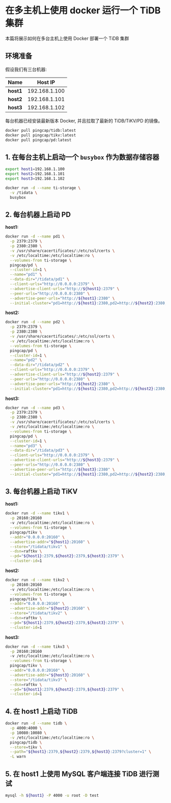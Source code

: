 # 在多主机上使用 docker 运行一个 TiDB 集群

本篇将展示如何在多台主机上使用 Docker 部署一个 TiDB 集群

## 环境准备
假设我们有三台机器:

|Name|Host IP|
|----|-------|
|**host1**|192.168.1.100|
|**host2**|192.168.1.101|
|**host3**|192.168.1.102|

每台机器已经安装最新版本 Docker, 并且拉取了最新的 TiDB/TiKV/PD 的镜像。

```bash
docker pull pingcap/tidb:latest
docker pull pingcap/tikv:latest
docker pull pingcap/pd:latest
```

## 1. 在每台主机上启动一个 `busybox` 作为数据存储容器

```bash
export host1=192.168.1.100
export host2=192.168.1.101
export host3=192.168.1.102

docker run -d --name ti-storage \
  -v /tidata \
  busybox
```

## 2. 每台机器上启动 PD

**host1:**
```bash
docker run -d --name pd1 \
  -p 2379:2379 \
  -p 2380:2380 \
  -v /usr/share/ca­certificates/:/etc/ssl/certs \
  -v /etc/localtime:/etc/localtime:ro \
  --volumes-from ti-storage \
  pingcap/pd \
  --cluster-id=1 \
  --name="pd1" \
  --data-dir="/tidata/pd1" \
  --client-urls="http://0.0.0.0:2379" \
  --advertise-client-urls="http://${host1}:2379" \
  --peer-urls="http://0.0.0.0:2380" \
  --advertise-peer-urls="http://${host1}:2380" \
  --initial-cluster="pd1=http://${host1}:2380,pd2=http://${host2}:2380,pd3=http://${host3}:2380" \
```

**host2:**
```bash
docker run -d --name pd2 \
  -p 2379:2379 \
  -p 2380:2380 \
  -v /usr/share/ca­certificates/:/etc/ssl/certs \
  -v /etc/localtime:/etc/localtime:ro \
  --volumes-from ti-storage \
  pingcap/pd \
  --cluster-id=1 \
  --name="pd2" \
  --data-dir="/tidata/pd2" \
  --client-urls="http://0.0.0.0:2379" \
  --advertise-client-urls="http://${host2}:2379" \
  --peer-urls="http://0.0.0.0:2380" \
  --advertise-peer-urls="http://${host2}:2380" \
  --initial-cluster="pd1=http://${host1}:2380,pd2=http://${host2}:2380,pd3=http://${host3}:2380" \
```

**host3:**
```bash
docker run -d --name pd3 \
  -p 2379:2379 \
  -p 2380:2380 \
  -v /usr/share/ca­certificates/:/etc/ssl/certs \
  -v /etc/localtime:/etc/localtime:ro \
  --volumes-from ti-storage \
  pingcap/pd \
  --cluster-id=1 \
  --name="pd3" \
  --data-dir="/tidata/pd3" \
  --client-urls="http://0.0.0.0:2379" \
  --advertise-client-urls="http://${host3}:2379" \
  --peer-urls="http://0.0.0.0:2380" \
  --advertise-peer-urls="http://${host3}:2380" \
  --initial-cluster="pd1=http://${host1}:2380,pd2=http://${host2}:2380,pd3=http://${host3}:2380" \
```

## 3. 每台机器上启动 TiKV

**host1:**
```bash
docker run -d --name tikv1 \
  -p 20160:20160
  -v /etc/localtime:/etc/localtime:ro \
  --volumes-from ti-storage \
  pingcap/tikv \
  --addr="0.0.0.0:20160" \
  --advertise-addr="${host1}:20160" \
  --store="/tidata/tikv1" \
  --dsn=raftkv \
  --pd="${host1}:2379,${host2}:2379,${host3}:2379" \
  --cluster-id=1
```

**host2:**
```bash
docker run -d --name tikv2 \
  -p 20160:20160
  -v /etc/localtime:/etc/localtime:ro \
  --volumes-from ti-storage \
  pingcap/tikv \
  --addr="0.0.0.0:20160" \
  --advertise-addr="${host2}:20160" \
  --store="/tidata/tikv2" \
  --dsn=raftkv \
  --pd="${host1}:2379,${host2}:2379,${host3}:2379" \
  --cluster-id=1
```

**host3:**
```bash
docker run -d --name tikv3 \
  -p 20160:20160
  -v /etc/localtime:/etc/localtime:ro \
  --volumes-from ti-storage \
  pingcap/tikv \
  --addr="0.0.0.0:20160" \
  --advertise-addr="${host3}:20160" \
  --store="/tidata/tikv3" \
  --dsn=raftkv \
  --pd="${host1}:2379,${host2}:2379,${host3}:2379" \
  --cluster-id=1
```

## 4. 在 **host1** 上启动 TiDB

```bash
docker run -d --name tidb \
  -p 4000:4000 \
  -p 10080:10080 \
  -v /etc/localtime:/etc/localtime:ro \
  pingcap/tidb \
  --store=tikv \
  --path="${host1}:2379,${host2}:2379,${host3}:2379?cluster=1" \
  -L warn
```

## 5. 在 **host1** 上使用 MySQL 客户端连接 TiDB 进行测试

```bash
mysql -h ${host1} -P 4000 -u root -D test
```
